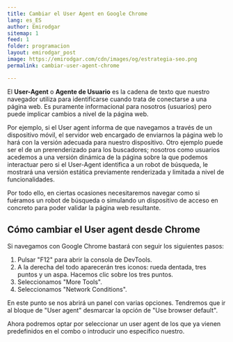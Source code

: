 ```yaml
---
title: Cambiar el User Agent en Google Chrome
lang: es_ES
author: Emirodgar
sitemap: 1
feed: 1
folder: programacion
layout: emirodgar_post
image: https://emirodgar.com/cdn/images/og/estrategia-seo.png
permalink: cambiar-user-agent-chrome

---
```


El **User-Agent** o **Agente de Usuario** es la cadena de texto que nuestro navegador utiliza para identificarse cuando trata de conectarse a una página web. Es puramente informacional para nosotros (usuarios) pero puede implicar cambios a nivel de la página web.

Por ejemplo, si el User agent informa de que navegamos a través de un dispositivo móvil, el servidor web encargado de enviarnos la página web lo hará con la versión adecuada para nuestro dispositivo. Otro ejemplo puede ser el de un prerenderizado para los buscadores; nosotros como usuarios acedemos a una versión dinámica de la página sobre la que podemos interactuar pero si el User-Agent identifica a un robot de búsqueda, le mostrará una versión estática previamente renderizada y limitada a nivel de funcionalidades.

Por todo ello, en ciertas ocasiones necesitaremos navegar como si fuéramos un robot de búsqueda o simulando un dispositivo de acceso en concreto para poder validar la página web resultante.

## Cómo cambiar el User agent desde Chrome

Si navegamos con Google Chrome bastará con seguir los siguientes pasos:
1. Pulsar "F12" para abrir la consola de DevTools.
2. A la derecha del todo aparecerán tres iconos: rueda dentada, tres puntos y un aspa. Hacemos clic sobre los tres puntos.
3. Seleccionamos "More Tools".
4. Seleccionamos "Network Conditions".

En este punto se nos abrirá un panel con varias opciones. Tendremos que ir al bloque de "User agent" desmarcar la opción de "Use browser default". 

Ahora podremos optar por seleccionar un user agent de los que ya vienen predefinidos en el combo o introducir uno específico nuestro.

<!--stackedit_data:
eyJoaXN0b3J5IjpbNTIwNTE2MCwtMTQ2NTczMTkwMV19
-->